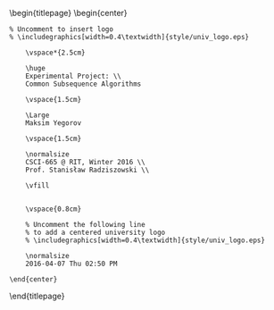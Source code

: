 <!-- 
This is the Latex-heavy title page. 
-->

\begin{titlepage}
    \begin{center}

    % Uncomment to insert logo
    % \includegraphics[width=0.4\textwidth]{style/univ_logo.eps}
        
        \vspace*{2.5cm}
        
        \huge
        Experimental Project: \\
        Common Subsequence Algorithms
        
        \vspace{1.5cm}
        
        \Large
        Maksim Yegorov

        \vspace{1.5cm}

        \normalsize
        CSCI-665 @ RIT, Winter 2016 \\
        Prof. Stanisław Radziszowski \\
        
        \vfill
        

        \vspace{0.8cm}

        % Uncomment the following line
        % to add a centered university logo
        % \includegraphics[width=0.4\textwidth]{style/univ_logo.eps}
        
        \normalsize
        2016-04-07 Thu 02:50 PM

    \end{center}
\end{titlepage}
